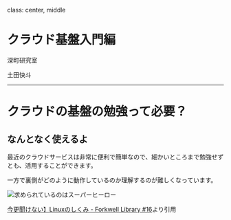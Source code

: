 class: center, middle
# クラウド基盤入門編
深町研究室

土田快斗

---

# クラウドの基盤の勉強って必要？
## なんとなく使えるよ
最近のクラウドサービスは非常に便利で簡単なので、細かいところまで勉強せずとも、活用することができます。

一方で裏側がどのように動作しているのか理解するのが難しくなっています。

![求められているのはスーパーヒーロー](https://d.kuku.lu/sj7md4wr3)

[今更聞けない】Linuxのしくみ - Forkwell Library #16](https://www.youtube.com/watch?v=Il6JLfJIV9E)より引用

